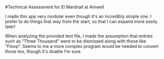 #Technical Assessment for El Marshall at Amwell

I made this app very modular even though it's an incredibly simple one. I prefer to do things that way from the start, so that I can expand more easily later!

When analyzing the provided text file, I made the assumption that entries such as "Three Thousand" were to be dismissed along with those like "Floop". Seems to me a more complex program would be needed to convert those too, though it's doable I'm sure.